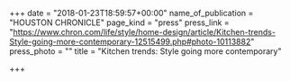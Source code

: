 +++
date = "2018-01-23T18:59:57+00:00"
name_of_publication = "HOUSTON CHRONICLE"
page_kind = "press"
press_link = "https://www.chron.com/life/style/home-design/article/Kitchen-trends-Style-going-more-contemporary-12515499.php#photo-10113882"
press_photo = ""
title = "Kitchen trends: Style going more contemporary"

+++